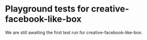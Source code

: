 # Playground tests for creative-facebook-like-box
We are still awaiting the first test run for creative-facebook-like-box.
